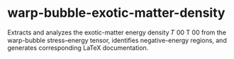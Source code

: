 # warp-bubble-exotic-matter-density
Extracts and analyzes the exotic-matter energy density  𝑇 00 T  00   from the warp-bubble stress–energy tensor, identifies negative-energy regions, and generates corresponding LaTeX documentation.
